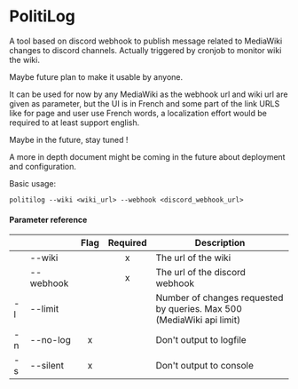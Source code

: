 # PolitiLog

A tool based on discord webhook to publish message related to MediaWiki changes to discord channels. Actually triggered by cronjob to monitor wiki the wiki.

Maybe future plan to make it usable by anyone. 

It can be used for now by any MediaWiki as the webhook url and wiki url are given as parameter, but the UI is in French and some part of the link URLS like for page and user use French words, a localization effort would be required to at least support english.

Maybe in the future, stay tuned !

A more in depth document might be coming in the future about deployment and configuration.

Basic usage:

```
politilog --wiki <wiki_url> --webhook <discord_webhook_url> 
```

#### Parameter reference

|      |           | Flag | Required | Description                                                  |
| ---- | --------- | :--: | :------: | ------------------------------------------------------------ |
|      | --wiki    |      |    x     | The url of the wiki                                          |
|      | --webhook |      |    x     | The url of the discord webhook                               |
| -l   | --limit   |      |          | Number of changes requested by queries. Max 500 (MediaWiki api limit) |
| -n   | --no-log  |  x   |          | Don't output to logfile                                      |
| -s   | --silent  |  x   |          | Don't output to console                                      |


